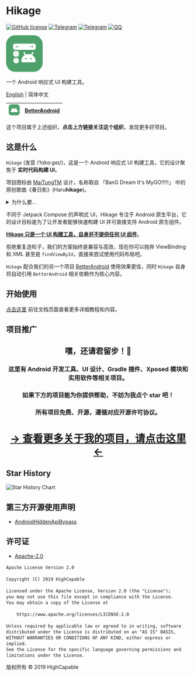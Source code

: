 # Hikage

[![GitHub license](https://img.shields.io/github/license/BetterAndroid/Hikage?color=blue&style=flat-square)](https://github.com/BetterAndroid/Hikage/blob/main/LICENSE)
[![Telegram](https://img.shields.io/badge/discussion-Telegram-blue.svg?logo=telegram&style=flat-square)](https://t.me/BetterAndroid)
[![Telegram](https://img.shields.io/badge/discussion%20dev-Telegram-blue.svg?logo=telegram&style=flat-square)](https://t.me/HighCapable_Dev)
[![QQ](https://img.shields.io/badge/discussion%20dev-QQ-blue.svg?logo=tencent-qq&logoColor=red&style=flat-square)](https://qm.qq.com/cgi-bin/qm/qr?k=Pnsc5RY6N2mBKFjOLPiYldbAbprAU3V7&jump_from=webapi&authKey=X5EsOVzLXt1dRunge8ryTxDRrh9/IiW1Pua75eDLh9RE3KXE+bwXIYF5cWri/9lf)

<img src="img-src/icon.svg" width = "100" height = "100" alt="LOGO"/>

一个 Android 响应式 UI 构建工具。

[English](README.md) | 简体中文

| <img src="https://github.com/BetterAndroid/.github/blob/main/img-src/logo.png?raw=true" width = "30" height = "30" alt="LOGO"/> | [BetterAndroid](https://github.com/BetterAndroid) |
|---------------------------------------------------------------------------------------------------------------------------------|---------------------------------------------------|

这个项目属于上述组织，**点击上方链接关注这个组织**，发现更多好项目。

## 这是什么

`Hikage` (发音 /ˈhɪkɑːɡeɪ/)，这是一个 Android 响应式 UI 构建工具，它的设计聚焦于 **实时代码构建 UI**。

项目图标由 [MaiTungTM](https://github.com/Lagrio) 设计，名称取自 「BanG Dream It's MyGO!!!!!」 中的原创歌曲《春日影》(Haru**hikage**)。

<details><summary>为什么要...</summary>
  <div align="center">
  <img src="img-src/nagasaki_soyo.png" width = "100" height = "100" alt="LOGO"/>

**なんで春日影レイアウト使いの？**
  </div>
</details>

不同于 Jetpack Compose 的声明式 UI，Hikage 专注于 Android 原生平台，它的设计目标是为了让开发者能够快速构建 UI 并可直接支持 Android 原生组件。

**<u>Hikage 只是一个 UI 构建工具，自身并不提供任何 UI 组件</u>**。

拒绝重复造轮子，我们的方案始终是兼容与高效，现在你可以抛弃 ViewBinding 和 XML 甚至是 `findViewById`，直接来尝试使用代码布局吧。

`Hikage` 配合我们的另一个项目 [BetterAndroid](https://github.com/BetterAndroid/BetterAndroid) 使用效果更佳，同时 `Hikage` 自身将自动引用
`BetterAndroid` 相关依赖作为核心内容。

## 开始使用

[点击这里](https://betterandroid.github.io/Hikage/zh-cn) 前往文档页面查看更多详细教程和内容。

## 项目推广

<!--suppress HtmlDeprecatedAttribute -->
<div align="center">
    <h2>嘿，还请君留步！👋</h2>
    <h3>这里有 Android 开发工具、UI 设计、Gradle 插件、Xposed 模块和实用软件等相关项目。</h3>
    <h3>如果下方的项目能为你提供帮助，不妨为我点个 star 吧！</h3>
    <h3>所有项目免费、开源，遵循对应开源许可协议。</h3>
    <h1><a href="https://github.com/fankes/fankes/blob/main/project-promote/README-zh-CN.md">→ 查看更多关于我的项目，请点击这里 ←</a></h1>
</div>

## Star History

![Star History Chart](https://api.star-history.com/svg?repos=BetterAndroid/Hikage&type=Date)

## 第三方开源使用声明

- [AndroidHiddenApiBypass](https://github.com/LSPosed/AndroidHiddenApiBypass)

## 许可证

- [Apache-2.0](https://www.apache.org/licenses/LICENSE-2.0)

```
Apache License Version 2.0

Copyright (C) 2019 HighCapable

Licensed under the Apache License, Version 2.0 (the "License");
you may not use this file except in compliance with the License.
You may obtain a copy of the License at

    https://www.apache.org/licenses/LICENSE-2.0

Unless required by applicable law or agreed to in writing, software
distributed under the License is distributed on an "AS IS" BASIS,
WITHOUT WARRANTIES OR CONDITIONS OF ANY KIND, either express or implied.
See the License for the specific language governing permissions and
limitations under the License.
```

版权所有 © 2019 HighCapable